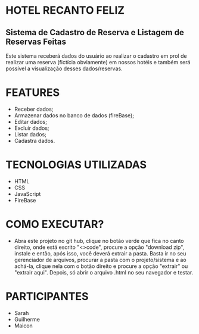 # HOTEL RECANTO FELIZ

## Sistema de Cadastro de Reserva e Listagem de Reservas Feitas

Este sistema receberá dados do usuário ao realizar o cadastro em prol de realizar uma reserva (fictícia obviamente) em nossos hotéis e também será possível a visualização desses dados/reservas.

# FEATURES
- Receber dados;
- Armazenar dados no banco de dados (fireBase);
- Editar dados;
- Excluir dados;
- Listar dados;
- Cadastra dados.

# TECNOLOGIAS UTILIZADAS
- HTML
- CSS
- JavaScript
- FireBase

# COMO EXECUTAR?
- Abra este projeto no git hub, clique no botão verde que fica no canto direito, onde está escrito "<>code", procure a opção "download zip", instale e então, após isso, você deverá extrair a pasta. Basta ir no seu gerenciador de arquivos, procurar a pasta com o projeto/sistema e ao achá-la, clique nela com o botão direito e procure a opção "extrair" ou "extrair aqui". Depois, só abrir o arquivo .html no seu navegador e testar.

# PARTICIPANTES
- Sarah
- Guilherme
- Maicon
